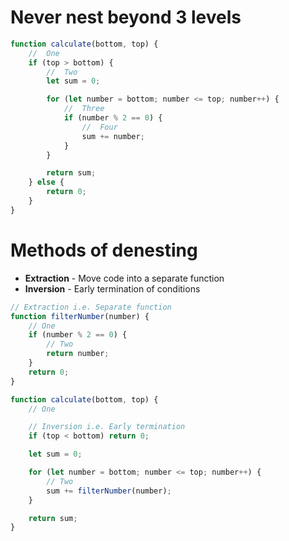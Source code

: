 # Never nest beyond 3 levels

```js
function calculate(bottom, top) {
    //  One
    if (top > bottom) {
        //  Two
        let sum = 0;

        for (let number = bottom; number <= top; number++) {
            //  Three
            if (number % 2 == 0) {
                //  Four
                sum += number;
            }
        }

        return sum;
    } else {
        return 0;
    }
}
```

# **Methods of denesting**

-   **Extraction** - Move code into a separate function
-   **Inversion** - Early termination of conditions

```js
// Extraction i.e. Separate function
function filterNumber(number) {
    // One
    if (number % 2 == 0) {
        // Two
        return number;
    }
    return 0;
}

function calculate(bottom, top) {
    // One

    // Inversion i.e. Early termination
    if (top < bottom) return 0;

    let sum = 0;

    for (let number = bottom; number <= top; number++) {
        // Two
        sum += filterNumber(number);
    }

    return sum;
}
```
